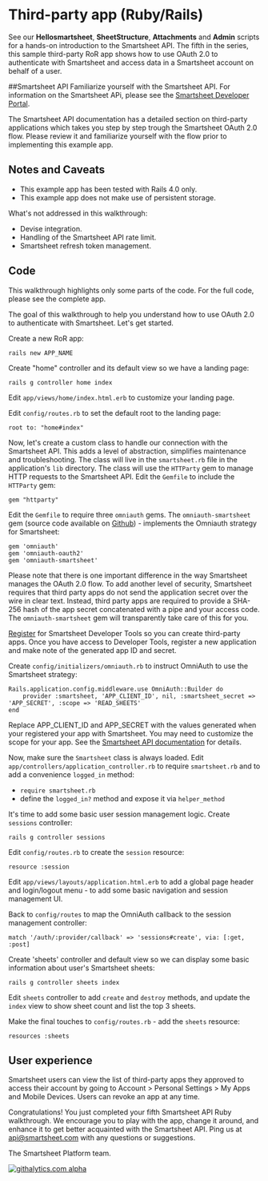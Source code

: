 Third-party app (Ruby/Rails)
===
See our <b>Hellosmartsheet</b>, <b>SheetStructure</b>, <b>Attachments</b> and <b>Admin</b> scripts for a hands-on introduction to the Smartsheet API.  The fifth in the series, this sample third-party RoR app shows how to use OAuth 2.0 to authenticate with Smartsheet and access data in a Smartsheet account on behalf of a user.

##Smartsheet API
Familiarize yourself with the Smartsheet API. For information on the Smartsheet APi, please see the [Smartsheet Developer Portal](http://smartsheet.com/developers).

The Smartsheet API documentation has a detailed section on third-party applications which takes you step by step trough the Smartsheet OAuth 2.0 flow.  Please review it and familiarize yourself with the flow prior to implementing this example app.

## Notes and Caveats
* This example app has been tested with Rails 4.0 only.
* This example app does not make use of persistent storage.

What's not addressed in this walkthrough:

* Devise integration.
* Handling of the Smartsheet API rate limit.
* Smartsheet refresh token management.






## Code
This walkthrough highlights only some parts of the code.  For the full code, please see the complete app.

The goal of this walkthrough to help you understand how to use OAuth 2.0 to authenticate with Smartsheet.  Let's get started.

Create a new RoR app:

	rails new APP_NAME
	
Create "home" controller and its default view so we have a landing page:

	rails g controller home index
	
Edit `app/views/home/index.html.erb` to customize your landing page.

Edit `config/routes.rb` to set the default root to the landing page:

	root to: "home#index"

Now, let's create a custom class to handle our connection with the Smartsheet API.  This adds a level of abstraction, simplifies maintenance and troubleshooting.  The class will live in the `smartsheet.rb` file in the application's `lib` directory.  The class will use the `HTTParty` gem to manage HTTP requests to the Smartsheet API.  Edit the `Gemfile` to include the `HTTParty` gem:

	gem "httparty"
	
Edit the `Gemfile` to require three `omniauth` gems.  The `omniauth-smartsheet` gem (source code available on [Github](https://github.com/smartsheet-platform/omniauth-smartsheet)) - implements the Omniauth strategy for Smartsheet:

	gem 'omniauth'
	gem 'omniauth-oauth2'
	gem 'omniauth-smartsheet'
	
Please note that there is one important difference in the way Smartsheet manages the OAuth 2.0 flow.  To add another level of security, Smartsheet requires that third party apps do not send the application secret over the wire in clear text.  Instead, third party apps are required to provide a SHA-256 hash of the app secret concatenated with a pipe and your access code.  The `omniauth-smartsheet` gem will transparently take care of this for you.

[Register](http://smartsheet.com/developers/register) for Smartsheet Developer Tools so you can create third-party apps.  Once you have access to Developer Tools, register a new application and make note of the generated app ID and secret.

Create `config/initializers/omniauth.rb` to instruct OmniAuth to use the Smartsheet strategy:

	Rails.application.config.middleware.use OmniAuth::Builder do
        provider :smartsheet, 'APP_CLIENT_ID', nil, :smartsheet_secret => 'APP_SECRET', :scope => 'READ_SHEETS'
	end
        
Replace APP_CLIENT_ID and APP_SECRET with the values generated when your registered your app with Smartsheet.  You may need to customize the scope for your app.  See the [Smartsheet API 
documentation](http://smartsheet.com/developers) for details. 

Now, make sure the `Smartsheet` class is always loaded.  Edit `app/controllers/application_controller.rb` to require `smartsheet.rb` and to add a convenience `logged_in` method:

* `require smartsheet.rb`
* define the `logged_in?` method and expose it via `helper_method`

It's time to add some basic user session management logic.  Create `sessions` controller:

	rails g controller sessions
	
Edit `config/routes.rb` to create the `session` resource:

	resource :session
	
Edit `app/views/layouts/application.html.erb` to add a global page header and login/logout menu - to add some basic navigation and session management UI.

Back to `config/routes` to map the OmniAuth callback to the session management controller:

	match '/auth/:provider/callback' => 'sessions#create', via: [:get, :post]

Create 'sheets' controller and default view so we can display some basic information about user's Smartsheet sheets:

	rails g controller sheets index
	
Edit `sheets` controller to add `create` and `destroy` methods, and update the `index` view to show sheet count and list the top 3 sheets.

Make the final touches to `config/routes.rb` - add the `sheets` resource:

	resources :sheets


## User experience
Smartsheet users can view the list of third-party apps they approved to access their account by going to Account > Personal Settings > My Apps and Mobile Devices.  Users can revoke an app at any time.


Congratulations!  You just completed your fifth Smartsheet API Ruby walkthrough.  We encourage you to play with the app, change it around, and enhance it to get better acquainted with the Smartsheet API.  Ping us at api@smartsheet.com with any questions or suggestions.

The Smartsheet Platform team. 

[![githalytics.com alpha](https://cruel-carlota.pagodabox.com/8682c8fc5c6618bcdad0698d2832b639 "githalytics.com")](http://githalytics.com/smartsheet-platform/samples)

